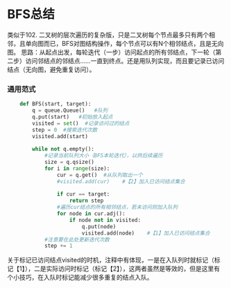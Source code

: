 # BFS总结
类似于102. 二叉树的层次遍历的复杂版，只是二叉树每个节点最多只有两个相邻，且单向图而已，BFS对图结构操作，每个节点可以有N个相邻结点，且是无向图。
思路：从起点出发，每轮迭代（一步）访问起点的所有邻结点，下一轮（第二步）访问邻结点的邻结点……一直到终点。还是用队列实现，而且要记录已访问结点（无向图，避免重复访问）。
### 通用范式

```python
    def BFS(start, target):
        q = queue.Queue()   #队列
        q.put(start)   #初始放入起点
        visited = set()  #记录访问过的结点
        step = 0  #搜索迭代次数
        visited.add(start)
        
        while not q.empty():
            #记录当前队列大小（BFS本轮迭代），以供后续遍历
            size = q.qsize()
            for i in range(size):                
                cur = q.get()  #从队列取出一个
                #visited.add(cur)    #【2】加入已访问结点集合
               
                if cur == target:
                    return step
                #遍历cur结点的所有相邻结点，若未访问则加入队列
                for node in cur.adj():
                    if node not in visited:
                        q.put(node)
                        visited.add(node)	 #【1】加入已访问结点集合
            #注意要在此处更新迭代次数
            step += 1
```
关于标记已访问结点visited的时机，注释中有体现，一是在入队列时就标记（标记【1】），二是实际访问时标记（标记【2】），这两者虽然是等效的，但是这里有个小技巧，在入队时标记能减少很多重复的结点入队。

